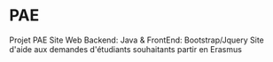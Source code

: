 # PAE
Projet PAE 
Site Web Backend: Java & FrontEnd: Bootstrap/Jquery
Site d'aide aux demandes d'étudiants souhaitants partir en Erasmus
